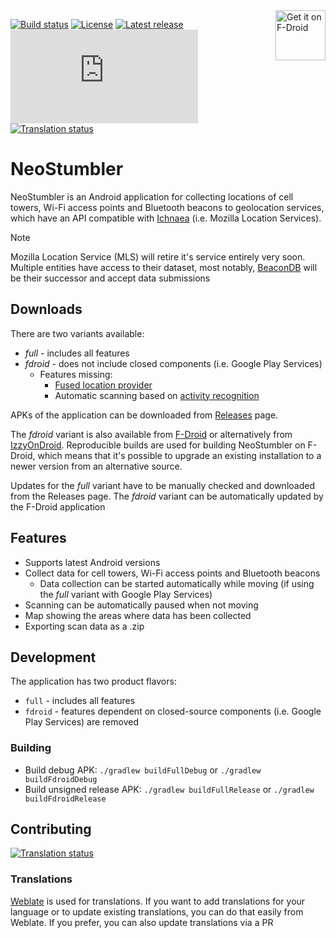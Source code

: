 <a href="https://f-droid.org/packages/xyz.malkki.neostumbler.fdroid/">
    <img src="https://fdroid.gitlab.io/artwork/badge/get-it-on.png"
    alt="Get it on F-Droid"
    height="80"
    align="right">
</a>

[![Build status](https://github.com/mjaakko/NeoStumbler/actions/workflows/build.yml/badge.svg)](https://github.com/mjaakko/NeoStumbler/actions/workflows/build.yml) [![License](https://img.shields.io/github/license/mjaakko/NeoStumbler)](./LICENSE) [![Latest release](https://img.shields.io/github/v/release/mjaakko/NeoStumbler)](https://github.com/mjaakko/NeoStumbler/releases/latest) [![Matrix](https://img.shields.io/matrix/neostumbler%3Amatrix.org)](https://matrix.to/#/%23neostumbler:matrix.org) [![Translation status](https://hosted.weblate.org/widget/neostumbler/svg-badge.svg)](https://hosted.weblate.org/engage/neostumbler/)

# NeoStumbler

NeoStumbler is an Android application for collecting locations of cell towers, Wi-Fi access points and Bluetooth beacons to geolocation services, which have an API compatible with [Ichnaea](https://ichnaea.readthedocs.io/en/latest/api/geosubmit2.html) (i.e. Mozilla Location Services).

> [!NOTE]
> Mozilla Location Service (MLS) will retire it's service entirely very soon.
> Multiple entities have access to their dataset, most notably, [BeaconDB](https://beacondb.net) will be their successor and accept data submissions

## Downloads

There are two variants available:
* *full* - includes all features
* *fdroid* - does not include closed components (i.e. Google Play Services)
  * Features missing:
    * [Fused location provider](https://developers.google.com/location-context/fused-location-provider)
    * Automatic scanning based on [activity recognition](https://developers.google.com/location-context/activity-recognition)

APKs of the application can be downloaded from [Releases](https://github.com/mjaakko/NeoStumbler/releases) page.

The *fdroid* variant is also available from [F-Droid](https://f-droid.org/packages/xyz.malkki.neostumbler.fdroid/) or alternatively from [IzzyOnDroid](https://android.izzysoft.de/repo/apk/xyz.malkki.neostumbler.fdroid). Reproducible builds are used for building NeoStumbler on F-Droid, which means that it's possible to upgrade an existing installation to a newer version from an alternative source.

Updates for the *full* variant have to be manually checked and downloaded from the Releases page. The *fdroid* variant can be automatically updated by the F-Droid application

## Features

* Supports latest Android versions
* Collect data for cell towers, Wi-Fi access points and Bluetooth beacons
  * Data collection can be started automatically while moving (if using the *full* variant with Google Play Services)
* Scanning can be automatically paused when not moving
* Map showing the areas where data has been collected
* Exporting scan data as a .zip

## Development

The application has two product flavors:
* `full` - includes all features
* `fdroid` - features dependent on closed-source components (i.e. Google Play Services) are removed

### Building

 * Build debug APK: `./gradlew buildFullDebug` or `./gradlew buildFdroidDebug`
 * Build unsigned release APK: `./gradlew buildFullRelease` or `./gradlew buildFdroidRelease`

## Contributing

<a href="https://hosted.weblate.org/engage/neostumbler/">
<img src="https://hosted.weblate.org/widget/neostumbler/287x66-grey.png" alt="Translation status" />
</a>

### Translations

[Weblate](https://hosted.weblate.org/projects/neostumbler/) is used for translations. If you want to add translations for your language or to update existing translations, you can do that easily from Weblate. If you prefer, you can also update translations via a PR
